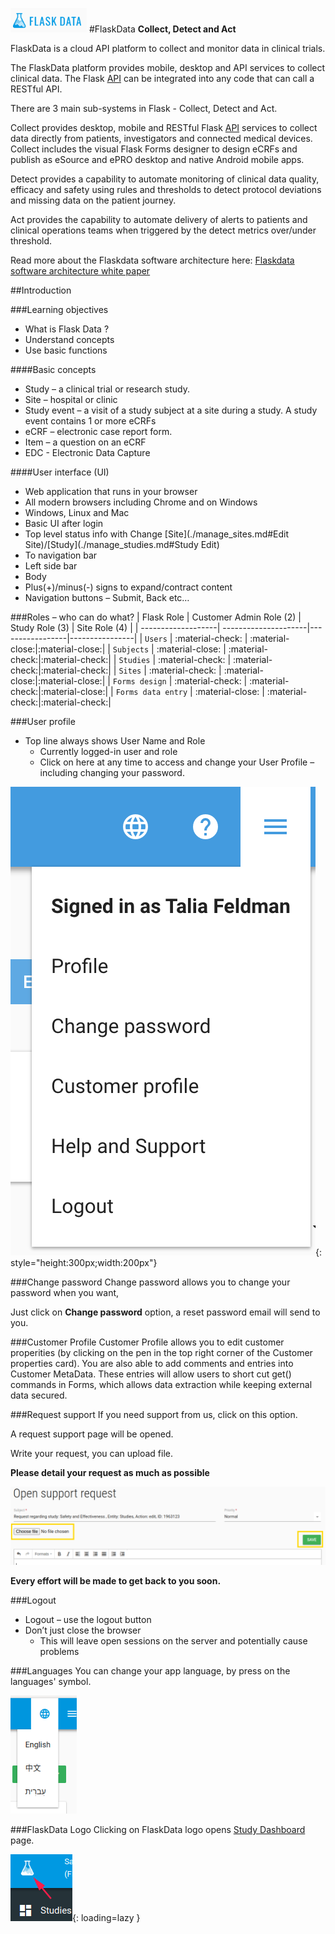 <a href="https://www.flaskdata.io">![Screenshot](img/flaskdata_logo.PNG)</a>
#FlaskData
**Collect, Detect and Act**

FlaskData is a cloud API platform to collect and monitor data in clinical trials.

The FlaskData platform provides mobile, desktop and API services to collect clinical data.
The Flask  [API](https://api.flaskdata.io/swagger)  can be integrated into any code that can call a RESTful API.  

There are 3 main sub-systems in Flask - Collect, Detect and Act.

Collect provides desktop, mobile and RESTful Flask  [API](https://api.flaskdata.io/swagger/) services to collect data directly from patients, investigators and connected medical devices.   Collect includes the visual Flask Forms designer
to design eCRFs and publish as eSource and ePRO desktop and native Android mobile apps.

Detect  provides a capability to automate monitoring of clinical data quality, efficacy and safety using rules
and thresholds to detect protocol deviations and missing data on the patient journey.

Act  provides the capability to automate delivery of alerts to patients and clinical operations teams when triggered
by the detect metrics over/under threshold.

Read more about the Flaskdata software architecture here:  [Flaskdata software architecture white paper](https://www.flaskdata.io/flaskdata-software-architecture-white-paper/)


##Introduction

###Learning objectives
* What is Flask Data ?
* Understand concepts
* Use basic functions

####Basic concepts
* Study – a clinical trial or research study.
* Site – hospital or clinic
* Study event – a visit of a study subject at a site during a study. A study event contains 1 or more eCRFs
* eCRF – electronic case report form.
* Item – a question on an eCRF
* EDC - Electronic Data Capture

####User interface (UI)
* Web application that runs in your browser
* All modern browsers including Chrome and on Windows
* Windows, Linux and Mac
* Basic UI after login
* Top level status info with Change [Site](./manage_sites.md#Edit Site)/[Study](./manage_studies.md#Study Edit)
* To navigation  bar
* Left side bar
* Body
* Plus(+)/minus(-) signs to expand/contract content
* Navigation buttons – Submit, Back etc…

###Roles – who can do what?
| Flask Role         | Customer Admin Role (2) | Study Role (3)     |  Site Role (4)    |
| -------------------| ---------------------|-----------------|----------------|
| `Users`            | :material-check:     | :material-close:|:material-close:|
| `Subjects`         | :material-close:     | :material-check:|:material-check:|
| `Studies`          | :material-check:     | :material-check:|:material-check:|
| `Sites`            | :material-check:     | :material-close:|:material-close:|
| `Forms design`     | :material-check:     | :material-check:|:material-close:|
| `Forms data entry` | :material-close:     | :material-check:|:material-check:|

###User profile
* Top line always shows User Name and Role
  - Currently logged-in user and role
  - Click on here at any time to access and change your User Profile – including changing your password.

![Screenshot](img/newForm/hamburgerMenu.png){: style="height:300px;width:200px"}

###Change password
Change password allows you to change your password when you want,

Just click on **Change password** option, a reset password email will send to you.

###Customer Profile
Customer Profile allows you to edit customer properities (by clicking on the pen in the top right corner of the Customer properties card). 
You are also able to add comments and entries into Customer MetaData. These entries will allow users to short cut get() commands in Forms, which allows data extraction while keeping external data secured.

###Request support
If you need support from us, click on this option.

A request support page will be opened.

Write your request, you can upload file.

**Please detail your request as much as possible**

![Screenshot](img/customer/request_support.PNG)

**Every effort will be made to get back to you soon.**

###Logout
* Logout – use the logout button
* Don’t just close the browser
  - This will leave open sessions on the server and potentially cause problems

###Languages
You can change your app language, by press on the languages' symbol.

![Screenshot](img/customer/flask_languages.PNG)

###FlaskData Logo
Clicking on FlaskData logo opens [Study Dashboard](./study_dashboard.md#study-dashboard) page.

![Screenshot](img/customer/flaskdata_logo_go_to_dashboard.PNG){: loading=lazy }
